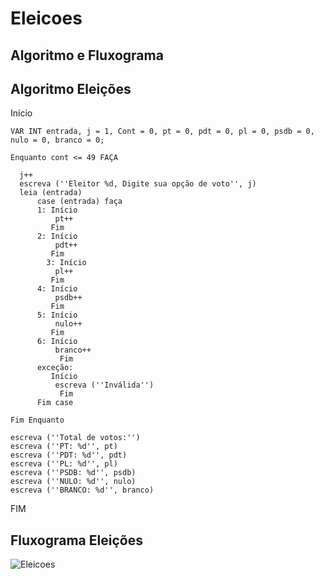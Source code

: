# Eleicoes
## Algoritmo e Fluxograma 

## Algoritmo Eleições
Início
	
	VAR INT entrada, j = 1, Cont = 0, pt = 0, pdt = 0, pl = 0, psdb = 0, nulo = 0, branco = 0;

	Enquanto cont <= 49 FAÇA

	  j++
	  escreva (''Eleitor %d, Digite sua opção de voto'', j)
	  leia (entrada)
	      case (entrada) faça
		  1: Início
			  pt++
		     Fim
		  2: Início 			
			  pdt++
		     Fim
	        3: Início
			  pl++
		     Fim
		  4: Início
			  psdb++
		     Fim
		  5: Início
		  	  nulo++
		     Fim
		  6: Início
			  branco++
	           Fim 
		  exceção: 
		     Início
		   	  escreva (''Inválida'')
	           Fim
	      Fim case

	Fim Enquanto

	escreva (''Total de votos:'')
	escreva (''PT: %d'', pt)
	escreva (''PDT: %d'', pdt)
	escreva (''PL: %d'', pl)
	escreva (''PSDB: %d'', psdb)
	escreva (''NULO: %d'', nulo)
	escreva (''BRANCO: %d'', branco)

FIM 

## Fluxograma Eleições
![Eleicoes](https://user-images.githubusercontent.com/104536317/167634439-704cea6d-6a4b-4d56-bb8c-6ccc0ebd3878.png)
